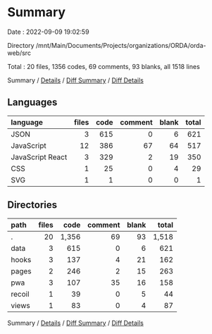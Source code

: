 # Summary

Date : 2022-09-09 19:02:59

Directory /mnt/Main/Documents/Projects/organizations/ORDA/orda-web/src

Total : 20 files,  1356 codes, 69 comments, 93 blanks, all 1518 lines

Summary / [Details](details.md) / [Diff Summary](diff.md) / [Diff Details](diff-details.md)

## Languages
| language | files | code | comment | blank | total |
| :--- | ---: | ---: | ---: | ---: | ---: |
| JSON | 3 | 615 | 0 | 6 | 621 |
| JavaScript | 12 | 386 | 67 | 64 | 517 |
| JavaScript React | 3 | 329 | 2 | 19 | 350 |
| CSS | 1 | 25 | 0 | 4 | 29 |
| SVG | 1 | 1 | 0 | 0 | 1 |

## Directories
| path | files | code | comment | blank | total |
| :--- | ---: | ---: | ---: | ---: | ---: |
| . | 20 | 1,356 | 69 | 93 | 1,518 |
| data | 3 | 615 | 0 | 6 | 621 |
| hooks | 3 | 137 | 4 | 21 | 162 |
| pages | 2 | 246 | 2 | 15 | 263 |
| pwa | 3 | 107 | 35 | 16 | 158 |
| recoil | 1 | 39 | 0 | 5 | 44 |
| views | 1 | 83 | 0 | 4 | 87 |

Summary / [Details](details.md) / [Diff Summary](diff.md) / [Diff Details](diff-details.md)
